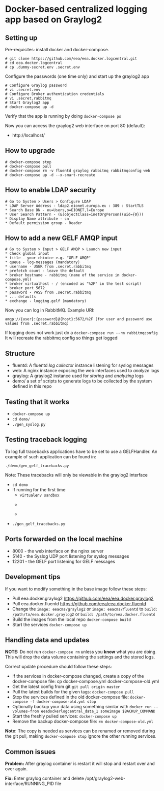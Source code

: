 # Docker-based centralized logging app based on Graylog2

## Setting up

Pre-requisites: install docker and docker-compose.

```
# git clone https://github.com/eea/eea.docker.logcentral.git
# cd eea.docker.logcentral
# cp .dummy-secret.env .secret.env
```
Configure the passwords (one time only) and start up the graylog2 app

```
# Configure Graylog password
# vi .secret.env
# Configure Broker authentication credentials
# vi .secret.rabbitmq
# Start Graylog2 app
# docker-compose up -d
```

Verify that the app is running by doing ```docker-compose ps```

Now you can access the graylog2 web interface on port 80 (default):
* http://localhost/
 
## How to upgrade

```
# docker-compose stop
# docker-compose pull
# docker-compose rm -v fluentd graylog rabbitmq rabbitmqconfig web
# docker-compose up -d --x-smart-recreate
```

## How to enable LDAP security
```
# Go to System > Users > Configure LDAP
* LDAP Server Address - ldap2.eionet.europa.eu : 389 : StartTLS
* Search Base DN - ou=Users,o=EIONET,l=Europe
* User Search Pattern - (&(objectClass=inetOrgPerson)(uid={0}))
* Display Name attribute - cn
* Default permission group - Reader
```

## How to add a new GELF AMQP input

```
# Go to System > Input > GELF AMQP > Launch new input
* Check global input
* title - your chioice e.g. "GELF AMQP"
* queue - log-messages (mandatory)
* username - USER from .secret.rabbitmq
* prefetch count - leave the default
* broker hostname - rabbitmq (name of the service in docker-compose.yml)
* broker virtualhost - / (encoded as "%2F" in the test script)
* broker port 5672
* password - PASS from .secret.rabbitmq
* ... defaults
* exchange - logging.gelf (mandatory)
```

Now you can log in RabbitMQ. Example URI:
```
amqp://{user}:{password}@{host}:5672/%2F (for user and password use values from .secret.rabbitmq)
```
If logging does not work just do a ```docker-compose run --rm rabbitmqconfig``` It will recreate the rabbitmq config so things get logged


## Structure

* fluentd: A fluentd _log collector_ instance listening for syslog messages
* web: A nginx instance exposing the web interfaces used to _analyze_ logs
* graylog: A graylog2 instance used for _storing_ and _analyzing_ logs
* demo/ a set of scripts to generate logs to be collected by the system 
  defined in this repo


## Testing that it works

* ```docker-compose up```
* ```cd demo/```
* ```./gen_syslog.py```

## Testing traceback logging

To log full tracebacks applications have to be set to use a GELFHandler.
An example of such application can be found in:

```
./demo/gen_gelf_tracebacks.py
```

Note: These tracebacks will only be viewable in the graylog2 interface

* ```cd demo```
* If running for the first time
  * ```virtualenv sandbox```
  * ```source sandbox/bin/activate
  * ```pip install -r requirements.txt
* ```./gen_gelf_tracebacks.py```

## Ports forwarded on the local machine

* 8000 - the web interface on the nginx server
* 5140 - the Syslog UDP port listening for syslog messages
* 12201 - the GELF port listening for GELF messages

## Development tips

If you want to modify something in the base image follow these steps:
* Pull eea.docker.graylog2 https://github.com/eea/eea.docker.graylog2
* Pull eea.docker.fluentd https://github.com/eea/eea.docker.fluentd
* Change the ```image: eeacms/graylog2``` or ```image: eeacms/fluentd``` to
  ```build: /path/to/eea.docker.graylog2``` or ```build:
  /path/to/eea.docker.fluentd```
* Build the images from the local repo ```docker-compose build```
* Start the services ```docker-compose up```

## Handling data and updates

__NOTE:__ Do not run ```docker-compose rm``` unless you __know__ what you
are doing. This will drop the data volume containing the settings and the
stored logs.

Correct update procedure should follow these steps:
* If the services in docker-compose changed, create a copy of the
  docker-compose file: cp docker-compose.yml docker-compose-old.yml
* Get the latest config from git ```git pull origin master```
* Pull the latest builds for the given tags: ```docker-compose pull```
* Stop the services defined in the old docker-compose file:
  ```docker-compose -f docker-compose-old.yml stop```
* Optionally backup your data using something similar with
  ```docker run --volumes-from eeadockerlogcentral_data_1 someimage $BACKUP_COMMAND``` 
* Start the freshly pulled services: ```docker-compose up```
* Remove the backup docker-compose file: ```rm docker-compose-old.yml```

__Note:__ The copy is needed as services can be renamed or removed during
the git pull, making ```docker-compose stop``` ignore the other running
services.

## Common issues

__Problem:__ After graylog container is restart it will stop and restart over and over again.

__Fix:__ Enter graylog container and delete /opt/graylog2-web-interface/RUNNING_PID file
